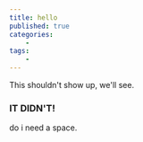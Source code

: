 ```yaml
---
title: hello
published: true
categories:
    -
tags:
    -
---
```


This shouldn't show up, we'll see.

### IT DIDN'T!

do i need a space. 